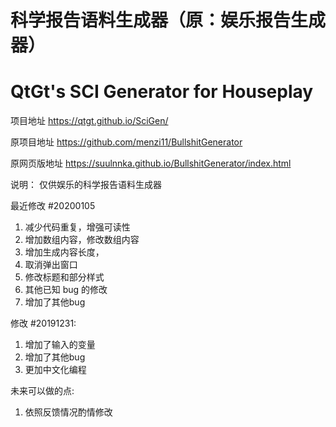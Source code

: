 # 科学报告语料生成器（原：娱乐报告生成器）
# QtGt's SCI Generator for Houseplay

项目地址 https://qtgt.github.io/SciGen/

原项目地址 https://github.com/menzi11/BullshitGenerator

原网页版地址 https://suulnnka.github.io/BullshitGenerator/index.html

说明：
仅供娱乐的科学报告语料生成器

最近修改 #20200105
1. 减少代码重复，增强可读性
2. 增加数组内容，修改数组内容
3. 增加生成内容长度，
4. 取消弹出窗口
5. 修改标题和部分样式
6. 其他已知 bug 的修改
7. 增加了其他bug 

修改 #20191231:  
1. 增加了输入的变量  
2. 增加了其他bug  
3. 更加中文化编程  

未来可以做的点:  
1. 依照反馈情况酌情修改

